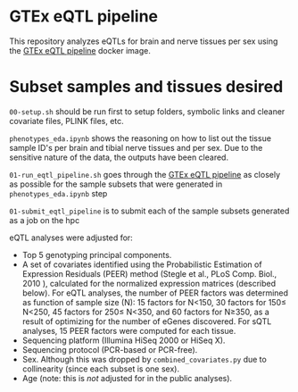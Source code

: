 # GTEx eQTL pipeline

This repository analyzes eQTLs for brain and nerve tissues per sex using the [GTEx eQTL pipeline](https://github.com/broadinstitute/gtex-pipeline/tree/master/qtl) docker image.  


# Subset samples and tissues desired

`00-setup.sh` should be run first to setup folders, symbolic links and cleaner covariate files, PLINK files, etc.

`phenotypes_eda.ipynb` shows the reasoning on how to list out the tissue sample ID's per brain and tibial nerve tissues and per sex. Due to the sensitive nature of the data, the outputs have been cleared. 

`01-run_eqtl_pipeline.sh` goes through the [GTEx eQTL pipeline](https://github.com/broadinstitute/gtex-pipeline/tree/master/qtl) as closely as possible for the sample subsets that were generated in `phenotypes_eda.ipynb` step

`01-submit_eqtl_pipeline` is to submit each of the sample subsets generated as a job on the hpc

eQTL analyses were adjusted for:  

  - Top 5 genotyping principal components.  
  - A set of covariates identified using the Probabilistic Estimation of Expression Residuals (PEER) method (Stegle et al., PLoS Comp. Biol., 2010 ), calculated for the normalized expression matrices (described below). For eQTL analyses, the number of PEER factors was determined as function of sample size (N): 15 factors for N<150, 30 factors for 150≤ N<250, 45 factors for 250≤ N<350, and 60 factors for N≥350, as a result of optimizing for the number of eGenes discovered. For sQTL analyses, 15 PEER factors were computed for each tissue.  
  - Sequencing platform (Illumina HiSeq 2000 or HiSeq X).  
  - Sequencing protocol (PCR-based or PCR-free).  
  - Sex. Although this was dropped by `combined_covariates.py` due to collinearity (since each subset is one sex).  
  - Age (note: this is *not* adjusted for in the public analyses).  

